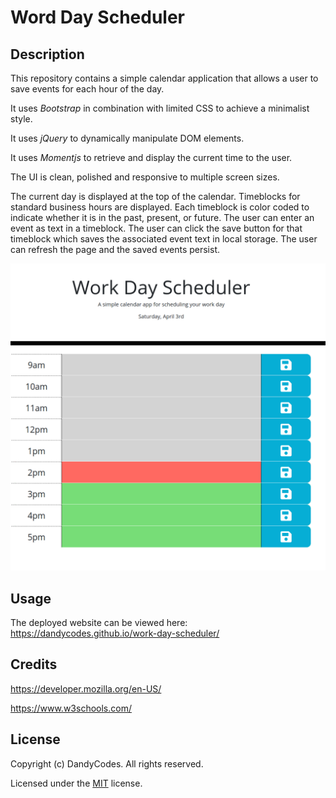 # Word Day Scheduler
## Description
This repository contains a simple calendar application that allows a user to save events for each hour of the day.

It uses *Bootstrap* in combination with limited CSS to achieve a minimalist style.

It uses *jQuery* to dynamically manipulate DOM elements.

It uses *Momentjs* to retrieve and display the current time to the user.

The UI is clean, polished and responsive to multiple screen sizes.

The current day is displayed at the top of the calendar.
Timeblocks for standard business hours are displayed.
Each timeblock is color coded to indicate whether it is in the past, present, or future.
The user can enter an event as text in a timeblock.
The user can click the save button for that timeblock which saves the associated event text in local storage.
The user can refresh the page and the saved events persist.

![a screenshot of the deployed website](./assets/img/screenshot.png)
## Usage
The deployed website can be viewed here: https://dandycodes.github.io/work-day-scheduler/
## Credits
https://developer.mozilla.org/en-US/

https://www.w3schools.com/
## License
Copyright (c) DandyCodes. All rights reserved.

Licensed under the [MIT](LICENSE.txt) license.